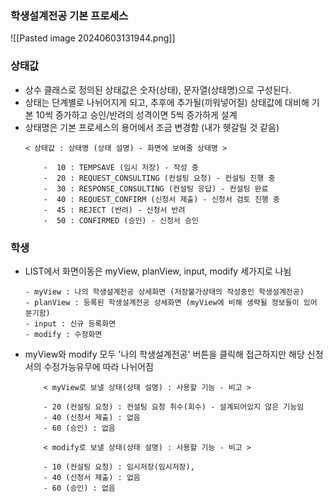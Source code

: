 
### 학생설계전공 기본 프로세스

![[Pasted image 20240603131944.png]]


### 상태값
- 상수 클래스로 정의된 상태값은 숫자(상태), 문자열(상태명)으로 구성된다.
- 상태는 단계별로 나뉘어지게 되고, 추후에 추가될(끼워넣어질) 상태값에 대비해 기본 10씩 증가하고 승인/반려의 성격이면 5씩 증가하게 설계
- 상태명은 기본 프로세스의 용어에서 조금 변경함 (내가 헷갈릴 것 같음)
	```
	< 상태값 : 상태병 (상태 설명) - 화면에 보여줄 상태명 >
	
		-  10 : TEMPSAVE (임시 저장) - 작성 중
		-  20 : REQUEST_CONSULTING (컨설팅 요청) - 컨설팅 진행 중
		-  30 : RESPONSE_CONSULTING (컨설팅 응답) - 컨설팅 완료
		-  40 : REQUEST_CONFIRM (신청서 제출) - 신청서 검토 진행 중 
		-  45 : REJECT (반려) - 신청서 반려
		-  50 : CONFIRMED (승인) - 신청서 승인
	```
### 학생
-  LIST에서 화면이동은 myView, planView,  input, modify 세가지로 나뉨
	```
	- myView : 나의 학생설계전공 상세화면 (저장불가상태의 작성중인 학생설계전공)
	- planView : 등록된 학생설계전공 상세화면 (myView에 비해 생략될 정보들이 있어 분기함)
	- input : 신규 등록화면
	- modify : 수정화면
	```
-  myView와 modify 모두 '나의 학생설계전공' 버튼을 클릭해 접근하지만 해당 신청서의 수정가능유무에 따라 나뉘어짐
	```
		< myView로 보낼 상태(상태 설명) : 사용할 기능 - 비고 >
			
		- 20 (컨설팅 요청) : 컨설팅 요청 취수(회수) - 설계되어있지 않은 기능임
		- 40 (신청서 제출) : 없음
		- 60 (승인) : 없음
	```

	```
		< modify로 보낼 상태(상태 설명) : 사용할 기능 - 비고 >
			
		- 10 (컨설팅 요청) : 임시저장(임시저장), 
		- 40 (신청서 제출) : 없음
		- 60 (승인) : 없음
	```